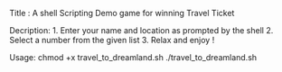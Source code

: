 Title : A shell Scripting Demo game for winning Travel Ticket 

Decription: 1. Enter your name and location as prompted by the shell
			2. Select a number from the given list 
			3. Relax and enjoy !
			
Usage: 	chmod +x travel_to_dreamland.sh
	./travel_to_dreamland.sh

